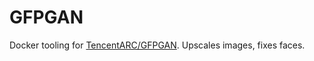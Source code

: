 # GFPGAN

Docker tooling for [TencentARC/GFPGAN](https://github.com/TencentARC/GFPGAN). Upscales images, fixes faces.